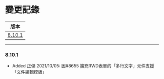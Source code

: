 變更記錄
===
| 版本 |
| :---: |
| [8.10.1](#v8_10_1) |

***

### <a id='v8_10_1'></a>8.10.1
* Added 正傑 2021/10/05: 因#8655 擴充RWD表單的「多行文字」元件支援「文件編輯模版」


 
<!-- 圖片 -->


<!-- 超連結 -->
